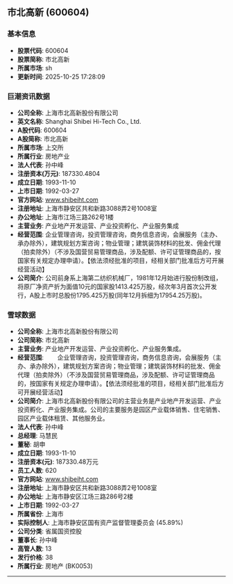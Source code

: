 ## 市北高新 (600604)

### 基本信息

- **股票代码**: 600604
- **股票简称**: 市北高新
- **所属市场**: sh
- **更新时间**: 2025-10-25 17:28:09

### 巨潮资讯数据

- **公司全称**: 上海市北高新股份有限公司
- **英文名称**: Shanghai Shibei Hi-Tech Co., Ltd.
- **A股代码**: 600604
- **A股简称**: 市北高新
- **所属市场**: 上交所
- **所属行业**: 房地产业
- **法人代表**: 孙中峰
- **注册资本(万元)**: 187330.4804
- **成立日期**: 1993-11-10
- **上市日期**: 1992-03-27
- **官方网站**: www.shibeiht.com
- **注册地址**: 上海市静安区共和新路3088弄2号1008室
- **办公地址**: 上海市江场三路262号1楼
- **主营业务**: 产业地产开发运营、产业投资孵化、产业服务集成
- **经营范围**: 企业管理咨询，投资管理咨询，商务信息咨询，会展服务（主办、承办除外），建筑规划方案咨询；物业管理；建筑装饰材料的批发、佣金代理（拍卖除外）（不涉及国营贸易管理商品，涉及配额、许可证管理商品的，按国家有关规定办理申请）。【依法须经批准的项目，经相关部门批准后方可开展经营活动】
- **公司简介**: 公司前身系上海第二纺织机械厂，1981年12月始进行股份制改组，将原厂净资产折为面值10元的国家股1413.425万股，经次年3月首次公开发行，A股上市时总股份1795.425万股(同年12月拆细为17954.25万股)。

### 雪球数据

- **公司全称**: 上海市北高新股份有限公司
- **公司简称**: 市北高新
- **主营业务**: 产业地产开发运营、产业投资孵化、产业服务集成。
- **经营范围**: 　　企业管理咨询，投资管理咨询，商务信息咨询，会展服务（主办、承办除外），建筑规划方案咨询；物业管理；建筑装饰材料的批发、佣金代理（拍卖除外）（不涉及国营贸易管理商品，涉及配额、许可证管理商品的，按国家有关规定办理申请）。【依法须经批准的项目，经相关部门批准后方可开展经营活动】
- **公司简介**: 上海市北高新股份有限公司的主营业务是产业地产开发运营、产业投资孵化、产业服务集成。公司的主要服务是园区产业载体销售、住宅销售、园区产业载体租赁、其他服务业。
- **法人代表**: 孙中峰
- **总经理**: 马慧民
- **董秘**: 胡申
- **成立日期**: 1993-11-10
- **注册资本(元)**: 187330.48万元
- **员工人数**: 620
- **官方网站**: www.shibeiht.com
- **注册地址**: 上海市静安区共和新路3088弄2号1008室
- **办公地址**: 上海市静安区江场三路286号2楼
- **上市日期**: 1992-03-27
- **所属省份**: 上海市
- **实际控制人**: 上海市静安区国有资产监督管理委员会 (45.89%)
- **公司分类**: 省属国资控股
- **董事长**: 孙中峰
- **高管人数**: 13
- **发行价格**: 38
- **所属行业**: 房地产 (BK0053)

---